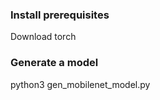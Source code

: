 ### Install prerequisites
Download torch

### Generate a model
python3 gen_mobilenet_model.py <name of model>